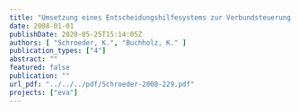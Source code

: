 ```yaml
---
title: "Umsetzung eines Entscheidungshilfesystems zur Verbundsteuerung von Abwasserpumpwerken"
date: 2008-01-01
publishDate: 2020-05-25T15:14:05Z
authors: [ "Schroeder, K.", "Buchholz, K." ]
publication_types: ["4"]
abstract: ""
featured: false
publication: ""
url_pdf: "../../../pdf/Schroeder-2008-229.pdf"
projects: ["eva"]
---
```


